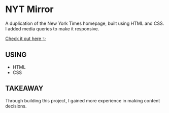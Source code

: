 # NYT Mirror
A duplication of the New York Times homepage, built using HTML and CSS. I added media queries to make it responsive.

[Check it out here :sparkles:](https://nytmirror.netlify.app)

## USING
- HTML
- CSS

## TAKEAWAY
Through building this project, I gained more experience in making content decisions.
